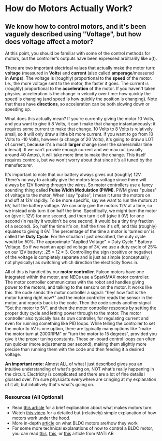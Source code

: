 # How do Motors Actually Work?

## We know how to control motors, and it's been vaguely described using "Voltage", but how does voltage affect a motor?

At this point, you should be familiar with some of the control methods for motors, but the controller's outputs have been expressed arbitrarily like u(t). 

There are two important electrical values that actually make the motor turn: **voltage** (measured in **Volts**)  and **current** (also called **amperage**/measured in **Amps**). The voltage is (roughly) proportional to the **speed** of the motor. I.e., the more voltage sent to the motor, the faster it goes. The current is (roughly) proportional to the **acceleration** of the motor. If you haven't taken physics, acceleration is the change in velocity over time: how quickly the speed is changing (and speed is how quickly the position is changing). Note that these have **directions**, so acceleration can be both slowing down or speeding up. 

What does this actually mean? If you're currently giving the motor 10 Volts, and you want to give it 8 Volts, it can't make that change instantaneously: it requires some current to make that change. 10 Volts to 8 Volts is relatively small, so it will only draw a little bit more current. If you want to go from 10 Volts to -10 Volts, however (a change of 20 Volts), it's going to draw a LOT of current, because it's a much **larger** change (over the same/similar time interval). If we can't provide enough current and we max out (usually around 40 Amps), it will take more time to make the change. This itself requires controls, but we won't worry about that since it's all tuned by the manufacturer. 

It's important to note that our battery always gives out (roughly) 12V. There's no way to actually give the motors less voltage since there will always be 12V flowing through the wires. So motor controllers use a fancy sounding thing called **Pulse Width Modulation (PWM)**. PWM gives "pulses" of voltage to the motor. When I say "pulse", I mean it turns the motors on and off at 12V rapidly. To be more specific, say we want to run the motors at 6V, half the battery voltage. We can only give the motors 12V at a time, so we instead only turn it on half the time. Specifically, we might turn the motor on (give it 12V) for one second, and then turn it off (give it 0V) for one second (in reality it wouldn't be one second, it would be a tiny tiny fraction of a second). So, half the time it's on, half the time it's off, and this (roughly) equates to giving it 6V. The percentage of the time a motor is 'turned on' is called the **Duty Cycle**. For the situation I just described, the duty cycle would be 50%. The approximate "Applied Voltage" = Duty Cycle * Battery Voltage. So if we want an applied voltage of 3V, we use a duty cycle of 25% on our 12V battery: .25 * 12 = 3. Controlling the sign (positive or negative) of the voltage is completely separate and is just as simple (conceptually, not physically) as switching which direction the electricity flows in.

All of this is handled by our **motor controller**. Falcon motors have one integrated within the motor, and NEOs use a SparkMAX motor controller. The motor controller communicates with the robot and handles giving power to the motors, and talking to the sensors on the motor. It works like this: the code sends the motor controller a signal: "hey! how fast is the motor turning right now?" and the motor controller reads the sensor in the motor, and reports back to the code. Then the code sends another signal "Set the motor to 5V", and then the motor controller responds by setting the proper duty cycle and letting power through to the motor. The motor controller also typically has its own controller, for regulating current and even for running something like PID loops. While telling the controller to set the motor to 5V is one option, there are typically many options like "make the motor turn at 2000RPM" or "turn the motor to 15 degrees", provided you give it the proper tuning constants. These on-board control loops can often run quicker (more adjustments per second), making them slightly more precise than running them with the code and then feeding it a desired voltage.

**An important note:** Almost ALL of what I just described gives you an intuitive understanding of what's going on, NOT what's really happening in the circuit. Electricity is complicated and there are a lot of fine details I glossed over. I'm sure physicists everywhere are cringing at my explanation of it all, but intuitively that's what's going on.

### Resources (All Optional)

- Read [this article](https://www.magneticinnovations.com/faq/dc-motor-how-it-works/#:~:text=When%20the%20motor%20is%20powered,the%20motor%20has%20a%20commutator.) for a brief explanation about what makes motors turn
- Watch [this video](https://www.youtube.com/watch?v=GQatiB-JHdI&ab_channel=TheEngineeringMindset) for a detailed but (relatively) simple explanation of how motors work under the hood.
- More in-depth [article](https://www.monolithicpower.com/en/brushless-vs-brushed-dc-motors) on what BLDC motors are/how they work
- For some more technical explanations of how to control a BLDC motor, you can read [this](https://www.mathworks.com/campaigns/offers/brushless-dc-motors-introduction.html), [this](https://www.mathworks.com/help/sps/ug/bldc-speed-control.html), or [this](https://www.mathworks.com/help/sps/ug/brushless-dc-motor.html) article from MATLAB

